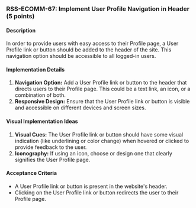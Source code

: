 ### RSS-ECOMM-67: Implement User Profile Navigation in Header (5 points)

#### Description

In order to provide users with easy access to their Profile page, a User Profile link or button should be added to the header of the site. This navigation option should be accessible to all logged-in users.

#### Implementation Details

1. **Navigation Option:** Add a User Profile link or button to the header that directs users to their Profile page. This could be a text link, an icon, or a combination of both.
2. **Responsive Design:** Ensure that the User Profile link or button is visible and accessible on different devices and screen sizes.

#### Visual Implementation Ideas

1. **Visual Cues:** The User Profile link or button should have some visual indication (like underlining or color change) when hovered or clicked to provide feedback to the user.
2. **Iconography:** If using an icon, choose or design one that clearly signifies the User Profile page.

#### Acceptance Criteria

- A User Profile link or button is present in the website's header.
- Clicking on the User Profile link or button redirects the user to their Profile page.
